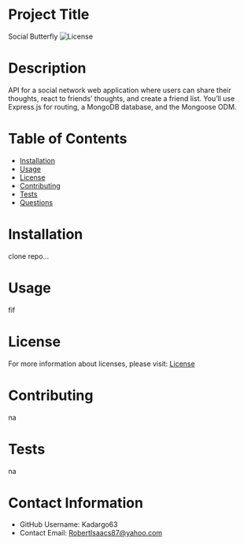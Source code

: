
  # Project Title
  Social Butterfly
  ![License](https://img.shields.io/badge/License-MIT-blue.svg "License Badge")

  # Description
  API for a social network web application where users can share their thoughts, react to friends’ thoughts, and create a friend list. You’ll use Express.js for routing, a MongoDB database, and the Mongoose ODM.

  # Table of Contents 
  * [Installation](#-Installation)
  * [Usage](#-Usage)
  * [License](#-Installation)
  * [Contributing](#-Contributing)
  * [Tests](#-Tests)
  * [Questions](#-Contact-Information)
      
  # Installation
  clone repo...
  
  # Usage
  fif
  
  # License 
  For more information about licenses, please visit:
[License](https://opensource.org/licenses/MIT)
  
  # Contributing 
  na
  
  # Tests
  na
  
  # Contact Information 
  * GitHub Username: Kadargo63
  * Contact Email: RobertIsaacs87@yahoo.com
  
  